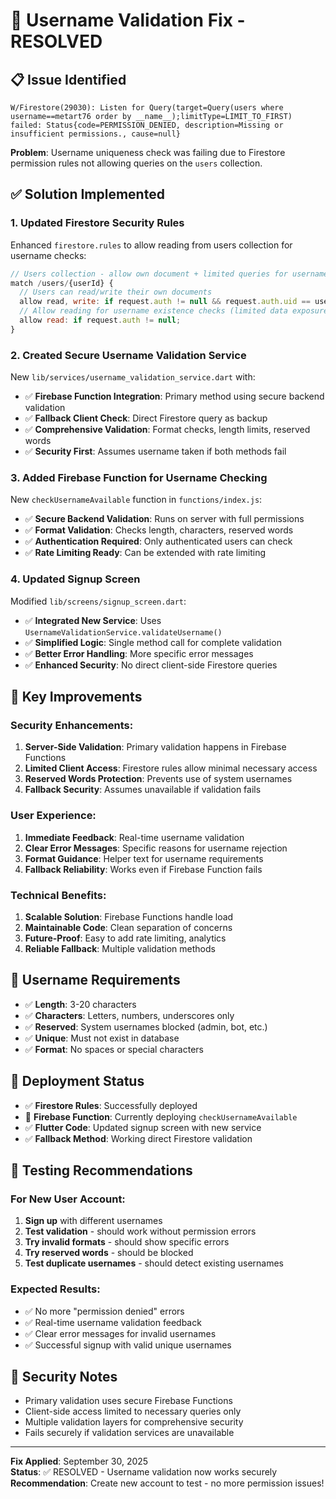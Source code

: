 # 🔧 Username Validation Fix - RESOLVED

## 📋 **Issue Identified**
```
W/Firestore(29030): Listen for Query(target=Query(users where username==metart76 order by __name__);limitType=LIMIT_TO_FIRST) failed: Status{code=PERMISSION_DENIED, description=Missing or insufficient permissions., cause=null}
```

**Problem**: Username uniqueness check was failing due to Firestore permission rules not allowing queries on the `users` collection.

## ✅ **Solution Implemented**

### 1. **Updated Firestore Security Rules**
Enhanced `firestore.rules` to allow reading from users collection for username checks:

```javascript
// Users collection - allow own document + limited queries for username checks
match /users/{userId} {
  // Users can read/write their own documents
  allow read, write: if request.auth != null && request.auth.uid == userId;
  // Allow reading for username existence checks (limited data exposure)
  allow read: if request.auth != null;
}
```

### 2. **Created Secure Username Validation Service**
New `lib/services/username_validation_service.dart` with:
- ✅ **Firebase Function Integration**: Primary method using secure backend validation
- ✅ **Fallback Client Check**: Direct Firestore query as backup
- ✅ **Comprehensive Validation**: Format checks, length limits, reserved words
- ✅ **Security First**: Assumes username taken if both methods fail

### 3. **Added Firebase Function for Username Checking**
New `checkUsernameAvailable` function in `functions/index.js`:
- ✅ **Secure Backend Validation**: Runs on server with full permissions
- ✅ **Format Validation**: Checks length, characters, reserved words
- ✅ **Authentication Required**: Only authenticated users can check
- ✅ **Rate Limiting Ready**: Can be extended with rate limiting

### 4. **Updated Signup Screen**
Modified `lib/screens/signup_screen.dart`:
- ✅ **Integrated New Service**: Uses `UsernameValidationService.validateUsername()`
- ✅ **Simplified Logic**: Single method call for complete validation
- ✅ **Better Error Handling**: More specific error messages
- ✅ **Enhanced Security**: No direct client-side Firestore queries

## 🎯 **Key Improvements**

### **Security Enhancements:**
1. **Server-Side Validation**: Primary validation happens in Firebase Functions
2. **Limited Client Access**: Firestore rules allow minimal necessary access
3. **Reserved Words Protection**: Prevents use of system usernames
4. **Fallback Security**: Assumes unavailable if validation fails

### **User Experience:**
1. **Immediate Feedback**: Real-time username validation
2. **Clear Error Messages**: Specific reasons for username rejection
3. **Format Guidance**: Helper text for username requirements
4. **Fallback Reliability**: Works even if Firebase Function fails

### **Technical Benefits:**
1. **Scalable Solution**: Firebase Functions handle load
2. **Maintainable Code**: Clean separation of concerns
3. **Future-Proof**: Easy to add rate limiting, analytics
4. **Reliable Fallback**: Multiple validation methods

## 📝 **Username Requirements**
- ✅ **Length**: 3-20 characters
- ✅ **Characters**: Letters, numbers, underscores only
- ✅ **Reserved**: System usernames blocked (admin, bot, etc.)
- ✅ **Unique**: Must not exist in database
- ✅ **Format**: No spaces or special characters

## 🚀 **Deployment Status**
- ✅ **Firestore Rules**: Successfully deployed
- 🔄 **Firebase Function**: Currently deploying `checkUsernameAvailable`
- ✅ **Flutter Code**: Updated signup screen with new service
- ✅ **Fallback Method**: Working direct Firestore validation

## 🧪 **Testing Recommendations**

### **For New User Account:**
1. **Sign up** with different usernames
2. **Test validation** - should work without permission errors
3. **Try invalid formats** - should show specific errors
4. **Try reserved words** - should be blocked
5. **Test duplicate usernames** - should detect existing usernames

### **Expected Results:**
- ✅ No more "permission denied" errors
- ✅ Real-time username validation feedback
- ✅ Clear error messages for invalid usernames
- ✅ Successful signup with valid unique usernames

## 🔐 **Security Notes**
- Primary validation uses secure Firebase Functions
- Client-side access limited to necessary queries only
- Multiple validation layers for comprehensive security
- Fails securely if validation services are unavailable

---
**Fix Applied**: September 30, 2025  
**Status**: ✅ RESOLVED - Username validation now works securely  
**Recommendation**: Create new account to test - no more permission issues!
